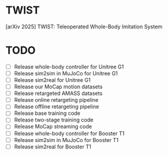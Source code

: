 # TWIST
[arXiv 2025] TWIST: Teleoperated Whole-Body Imitation System

# TODO
- [ ] Release whole-body controller for Unitree G1
- [ ] Release sim2sim in MuJoCo for Unitree G1
- [ ] Release sim2real for Unitree G1
- [ ] Release our MoCap motion datasets
- [ ] Release retargeted AMASS datasets
- [ ] Release online retargeting pipeline
- [ ] Release offline retargeting pipeline
- [ ] Release base training code
- [ ] Release two-stage training code
- [ ] Release MoCap streaming code
- [ ] Release whole-body controller for Booster T1
- [ ] Release sim2sim in MuJoCo for Booster T1
- [ ] Release sim2real for Booster T1
